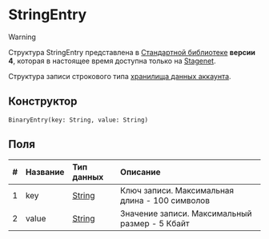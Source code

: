 # StringEntry

> [!WARNING]
> Структура StringEntry представлена в [Стандартной библиотеке](/ride/script/standard-library.md) **версии 4**, которая в настоящее время доступна только на [Stagenet](/blockchain/blockchain-network/stage-network.md).

Структура записи строкового типа [хранилища данных аккаунта](/blockchain/account/account-data-storage.md).

## Конструктор

```ride
BinaryEntry(key: String, value: String)
```

## Поля

|   #   | Название | Тип данных | Описание |
| :--- | :--- | :--- | :--- |
| 1 | key | [String](/ride/data-types/string.md) | Ключ записи. Максимальная длина - 100 символов |
| 2 | value| [String](/ride/data-types/byte-vector.md) | Значение записи. Максимальный размер - 5 Кбайт |
